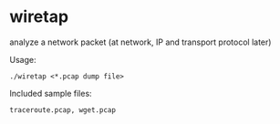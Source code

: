 wiretap
=======

analyze a network packet (at network, IP and transport protocol later)

Usage:

    ./wiretap <*.pcap dump file>


Included sample files: 
    
    traceroute.pcap, wget.pcap
    
